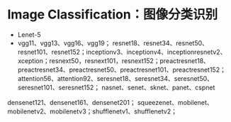 
# Image Classification：图像分类识别

* Lenet-5
* 
  vgg11、vgg13、vgg16、vgg19； resnet18、resnet34、resnet50、resnet101、resnet152；inceptionv3、inceptionv4、inceptionresnetv2、xception；resnext50，resnext101，resnext152；preactresnet18、preactresnet34、preactresnet50、preactresnet101、preactresnet152；attention56、attention92、seresnet18、seresnet34、seresnet50、seresnet101、seresnet152；
nasnet、senet、sknet、panet、cspnet

 densenet121、densenet161、densenet201； squeezenet、mobilenet、mobilenetv2、mobilenetv3；shufflenetv1、shufflenetv2；







